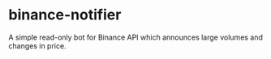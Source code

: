 # binance-notifier
A simple read-only bot for Binance API which announces large volumes and changes in price.
